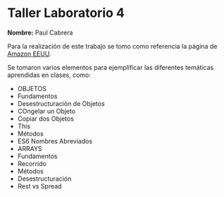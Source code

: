 # Taller Laboratorio 4


**Nombre:** Paul Cabrera

Para la realización de este trabajo se tomo como referencia la página de [Amazon EEUU](https://www.amazon.com/-/es/ref=nav_logo).

Se tomaron varios elementos para ejemplificar las diferentes temáticas aprendidas en clases, como:

* OBJETOS
* Fundamentos
* Desestructuración de Objetos
* COngelar un Objeto
* Copiar dos Objetos
* This
* Métodos
* ES6 Nombres Abreviados
* ARRAYS
* Fundamentos
* Recorrido
* Métodos
* Desestructuración
* Rest vs Spread
